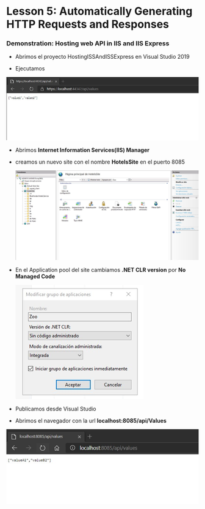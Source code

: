 # Lesson 5: Automatically Generating HTTP Requests and Responses

### Demonstration: Hosting web API in IIS and IIS Express

- Abrimos el proyecto HostingISSAndISSExpress en Visual Studio 2019

- Ejecutamos

  



![](./img/Captura1.jpg)



- Abrimos **Internet Information Services(IIS) Manager**

- creamos un nuevo site con el nombre **HotelsSite** en el puerto 8085

  

  ![](./img/Captura3.jpg)

  

- En el Application pool del site cambiamos  **.NET CLR version** por **No Managed Code**

  ![](./img/Captura2.jpg)

- Publicamos desde Visual Studio

- Abrimos el navegador con la url **localhost:8085/api/Values**

  

![](./img/Captura4.jpg)